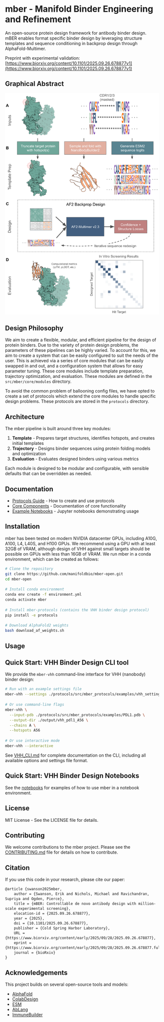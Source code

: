 # mber - Manifold Binder Engineering and Refinement

An open-source protein design framework for antibody binder design. mBER enables format specific binder design by leveraging structure templates and sequence conditioning in backprop design through AlphaFold-Multimer.

Preprint with experimental validation: [https://www.biorxiv.org/content/10.1101/2025.09.26.678877v1](https://www.biorxiv.org/content/10.1101/2025.09.26.678877v1)
## Graphical Abstract

![Graphical Abstract](./assets/mBER_graphical_abstract.png)

## Design Philosophy

We aim to create a flexible, modular, and efficient pipeline for the design of protein binders. Due to the variety of protein design problems, the parameters of these pipelines can be highly varied. To account for this, we aim to create a system that can be easily configured to suit the needs of the user. This is achieved via a series of core modules that can be easily swapped in and out, and a configuration system that allows for easy parameter tuning. These core modules include template preparation, trajectory optimization, and evaluation. These modules are defined in the `src/mber/core/modules` directory.

To avoid the common problem of ballooning config files, we have opted to create a set of protocols which extend the core modules to handle specific design problems. These protocols are stored in the `protocols` directory.

## Architecture

The mber pipeline is built around three key modules:

1. **Template** - Prepares target structures, identifies hotspots, and creates initial templates
2. **Trajectory** - Designs binder sequences using protein folding models and optimization
3. **Evaluation** - Evaluates designed binders using various metrics

Each module is designed to be modular and configurable, with sensible defaults that can be overridden as needed.

## Documentation

- [Protocols Guide](./protocols/README.md) - How to create and use protocols
- [Core Components](./src/mber/core/README.md) - Documentation of core functionality
- [Example Notebooks](./notebooks) - Jupyter notebooks demonstrating usage

## Installation

mber has been tested on modern NVIDIA datacenter GPUs, including A10G, A100, L4, L40S, and H100 GPUs. We recommend using a GPU with at least 32GB of VRAM, although design of VHH against small targets should be possible on GPUs with less than 16GB of VRAM. We run mber in a conda environment, which can be created as follows:

```bash
# Clone the repository
git clone https://github.com/manifoldbio/mber-open.git
cd mber-open

# Install conda environment
conda env create -f environment.yml
conda activate mber

# Install mber-protocols (contains the VHH binder design protocol)
pip install -e protocols

# Download AlphaFold2 weights
bash download_af_weights.sh
```

## Usage

## Quick Start: VHH Binder Design CLI tool

We provide the `mber-vhh` command-line interface for VHH (nanobody) binder design:

```bash
# Run with an example settings file
mber-vhh --settings ./protocols/src/mber_protocols/examples/vhh_settings_example.yml

# Or use command-line flags
mber-vhh \
  --input-pdb ./protocols/src/mber_protocols/examples/PDL1.pdb \
  --output-dir ./output/vhh_pdl1_A56 \
  --chains A \
  --hotspots A56

# Or use interactive mode
mber-vhh --interactive
```

See [VHH_CLI.md](./VHH_CLI.md) for complete documentation on the CLI, including all available options and settings file format.

## Quick Start: VHH Binder Design Notebooks

See the [notebooks](./notebooks) for examples of how to use mber in a notebook environment.

## License

MIT License - See the LICENSE file for details.

## Contributing

We welcome contributions to the mber project. Please see the [CONTRIBUTING.md](./CONTRIBUTING.md) file for details on how to contribute.

## Citation

If you use this code in your research, please cite our paper:

```
@article {swanson2025mber,
	author = {Swanson, Erik and Nichols, Michael and Ravichandran, Supriya and Ogden, Pierce},
	title = {mBER: Controllable de novo antibody design with million-scale experimental screening},
	elocation-id = {2025.09.26.678877},
	year = {2025},
	doi = {10.1101/2025.09.26.678877},
	publisher = {Cold Spring Harbor Laboratory},
	URL = {https://www.biorxiv.org/content/early/2025/09/28/2025.09.26.678877},
	eprint = {https://www.biorxiv.org/content/early/2025/09/28/2025.09.26.678877.full.pdf},
	journal = {bioRxiv}
}
```

## Acknowledgements

This project builds on several open-source tools and models:
- [AlphaFold](https://github.com/deepmind/alphafold)
- [ColabDesign](https://github.com/sokrypton/ColabDesign)
- [ESM](https://github.com/facebookresearch/esm)
- [AbLang](https://github.com/oxpig/AbLang)
- [ImmuneBuilder](https://github.com/oxpig/ImmuneBuilder)
